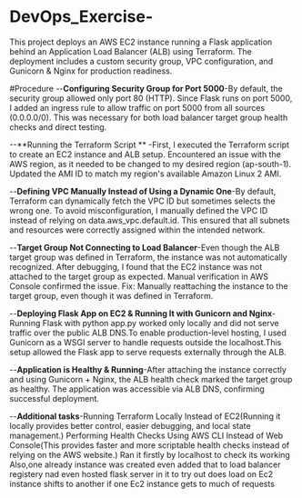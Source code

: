# DevOps_Exercise-
This project deploys an AWS EC2 instance running a Flask application behind an Application Load Balancer (ALB) using Terraform. The deployment includes a custom security group, VPC configuration, and Gunicorn & Nginx for production readiness.

#Procedure
--**Configuring Security Group for Port 5000**-By default, the security group allowed only port 80 (HTTP).
    Since Flask runs on port 5000, I added an ingress rule to allow traffic on port 5000 from all sources (0.0.0.0/0).
    This was necessary for both load balancer target group health checks and direct testing.

--**Running the Terraform Script ** -First, I executed the Terraform script to create an EC2 instance and ALB setup.
    Encountered an issue with the AWS region, as it needed to be changed to my desired region (ap-south-1).
    Updated the AMI ID to match my region's available Amazon Linux 2 AMI.
    
--**Defining VPC Manually Instead of Using a Dynamic One**-By default, Terraform can dynamically fetch the VPC ID but sometimes selects the wrong one.
    To avoid misconfiguration, I manually defined the VPC ID instead of relying on data.aws_vpc.default.id.
    This ensured that all subnets and resources were correctly assigned within the intended network.
    
--**Target Group Not Connecting to Load Balancer**-Even though the ALB target group was defined in Terraform, the instance was not automatically recognized.
    After debugging, I found that the EC2 instance was not attached to the target group as expected.
    Manual verification in AWS Console confirmed the issue.
    Fix: Manually reattaching the instance to the target group, even though it was defined in Terraform.

--**Deploying Flask App on EC2 & Running It with Gunicorn and Nginx**-Running Flask with python app.py worked only locally and did not serve traffic over the           public ALB DNS.To enable production-level hosting, I used Gunicorn as a WSGI server to handle requests outside the localhost.This setup allowed the Flask app       to serve requests externally through the ALB.

--**Application is Healthy & Running**-After attaching the instance correctly and using Gunicorn + Nginx, the ALB health check marked the target group as healthy.
    The application was accessible via ALB DNS, confirming successful deployment.

--**Additional tasks**-Running Terraform Locally Instead of EC2(Running it locally provides better control, easier debugging, and local state management.)
    Performing Health Checks Using AWS CLI Instead of Web Console(This provides faster and more scriptable health checks instead of relying on the AWS website.)
    Ran it firstly by localhost to check its working 
    Also,one already instance was created even added that to load balancer registery nad even hosted flask server in it to try out does load on Ec2 instance shifts     to another if one Ec2 instance gets to much of requests
  
